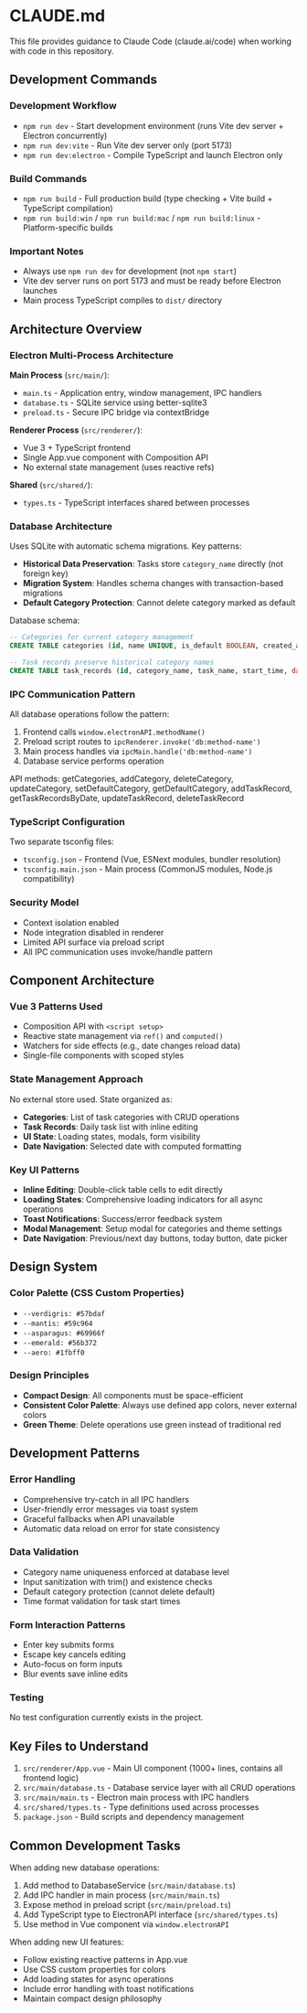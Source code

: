 # CLAUDE.md

This file provides guidance to Claude Code (claude.ai/code) when working with code in this repository.

## Development Commands

### Development Workflow
- `npm run dev` - Start development environment (runs Vite dev server + Electron concurrently)
- `npm run dev:vite` - Run Vite dev server only (port 5173)
- `npm run dev:electron` - Compile TypeScript and launch Electron only

### Build Commands
- `npm run build` - Full production build (type checking + Vite build + TypeScript compilation)
- `npm run build:win` / `npm run build:mac` / `npm run build:linux` - Platform-specific builds

### Important Notes
- Always use `npm run dev` for development (not `npm start`)
- Vite dev server runs on port 5173 and must be ready before Electron launches
- Main process TypeScript compiles to `dist/` directory

## Architecture Overview

### Electron Multi-Process Architecture

**Main Process** (`src/main/`):
- `main.ts` - Application entry, window management, IPC handlers
- `database.ts` - SQLite service using better-sqlite3 
- `preload.ts` - Secure IPC bridge via contextBridge

**Renderer Process** (`src/renderer/`):
- Vue 3 + TypeScript frontend
- Single App.vue component with Composition API
- No external state management (uses reactive refs)

**Shared** (`src/shared/`):
- `types.ts` - TypeScript interfaces shared between processes

### Database Architecture

Uses SQLite with automatic schema migrations. Key patterns:

- **Historical Data Preservation**: Tasks store `category_name` directly (not foreign key)
- **Migration System**: Handles schema changes with transaction-based migrations
- **Default Category Protection**: Cannot delete category marked as default

Database schema:
```sql
-- Categories for current category management
CREATE TABLE categories (id, name UNIQUE, is_default BOOLEAN, created_at)

-- Task records preserve historical category names
CREATE TABLE task_records (id, category_name, task_name, start_time, date, created_at)
```

### IPC Communication Pattern

All database operations follow the pattern:
1. Frontend calls `window.electronAPI.methodName()`
2. Preload script routes to `ipcRenderer.invoke('db:method-name')`
3. Main process handles via `ipcMain.handle('db:method-name')`
4. Database service performs operation

API methods: getCategories, addCategory, deleteCategory, updateCategory, setDefaultCategory, getDefaultCategory, addTaskRecord, getTaskRecordsByDate, updateTaskRecord, deleteTaskRecord

### TypeScript Configuration

Two separate tsconfig files:
- `tsconfig.json` - Frontend (Vue, ESNext modules, bundler resolution)
- `tsconfig.main.json` - Main process (CommonJS modules, Node.js compatibility)

### Security Model

- Context isolation enabled
- Node integration disabled in renderer
- Limited API surface via preload script
- All IPC communication uses invoke/handle pattern

## Component Architecture

### Vue 3 Patterns Used

- Composition API with `<script setup>`
- Reactive state management via `ref()` and `computed()`
- Watchers for side effects (e.g., date changes reload data)
- Single-file components with scoped styles

### State Management Approach

No external store used. State organized as:
- **Categories**: List of task categories with CRUD operations
- **Task Records**: Daily task list with inline editing
- **UI State**: Loading states, modals, form visibility
- **Date Navigation**: Selected date with computed formatting

### Key UI Patterns

- **Inline Editing**: Double-click table cells to edit directly
- **Loading States**: Comprehensive loading indicators for all async operations
- **Toast Notifications**: Success/error feedback system
- **Modal Management**: Setup modal for categories and theme settings
- **Date Navigation**: Previous/next day buttons, today button, date picker

## Design System

### Color Palette (CSS Custom Properties)
- `--verdigris: #57bdaf` 
- `--mantis: #59c964`
- `--asparagus: #69966f`
- `--emerald: #56b372`
- `--aero: #1fbff0`

### Design Principles
- **Compact Design**: All components must be space-efficient
- **Consistent Color Palette**: Always use defined app colors, never external colors
- **Green Theme**: Delete operations use green instead of traditional red

## Development Patterns

### Error Handling
- Comprehensive try-catch in all IPC handlers
- User-friendly error messages via toast system
- Graceful fallbacks when API unavailable
- Automatic data reload on error for state consistency

### Data Validation
- Category name uniqueness enforced at database level
- Input sanitization with trim() and existence checks
- Default category protection (cannot delete default)
- Time format validation for task start times

### Form Interaction Patterns
- Enter key submits forms
- Escape key cancels editing
- Auto-focus on form inputs
- Blur events save inline edits

### Testing
No test configuration currently exists in the project.

## Key Files to Understand

1. `src/renderer/App.vue` - Main UI component (1000+ lines, contains all frontend logic)
2. `src/main/database.ts` - Database service layer with all CRUD operations
3. `src/main/main.ts` - Electron main process with IPC handlers
4. `src/shared/types.ts` - Type definitions used across processes
5. `package.json` - Build scripts and dependency management

## Common Development Tasks

When adding new database operations:
1. Add method to DatabaseService (`src/main/database.ts`)
2. Add IPC handler in main process (`src/main/main.ts`)
3. Expose method in preload script (`src/main/preload.ts`)
4. Add TypeScript type to ElectronAPI interface (`src/shared/types.ts`)
5. Use method in Vue component via `window.electronAPI`

When adding new UI features:
- Follow existing reactive patterns in App.vue
- Use CSS custom properties for colors
- Add loading states for async operations
- Include error handling with toast notifications
- Maintain compact design philosophy